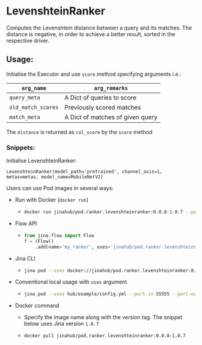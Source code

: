 # LevenshteinRanker

Computes the Levenshtein distance between a query and its matches.
The distance is negative, in order to achieve a better result, sorted in the respective driver.

## Usage:

Initialise the Executor and use `score` method specifying arguments i.e.:

| `arg_name`  | `arg_remarks` |
| ------------- | ------------- |
| `query_meta`  | A Dict of queries to score  |
| `old_match_scores`  | Previously scored matches |
| `match_meta` | A Dict of matches of given query |

The `distance` is returned as `col_score` by the `score` method

### Snippets:

Initialise LevenshteinRanker:

`LevenshteinRanker(model_path='pretrained', channel_axis=1, metas=metas, model_name=MobileNetV2)`

Users can use Pod images in several ways:

- Run with Docker (`docker run`)
  - ```bash
    docker run jinahub/pod.ranker.levenshteinranker:0.0.8-1.0.7 --port-in 55555 --port-out 55556
    ```

- Flow API
  - ```python
    from jina.flow import Flow
    f = (Flow()
        .add(name='my_ranker', uses='jinahub/pod.ranker.levenshteinranker:0.0.8-1.0.7', port_in=55555, port_out=55556)
    ```

- Jina CLI
  - ```bash
    jina pod --uses docker://jinahub/pod.ranker.levenshteinranker:0.0.8-1.0.7 --port-in 55555 --port-out 55556
    ```

- Conventional local usage with `uses` argument
  - ```bash
    jina pod --uses hub/example/config.yml --port-in 55555 --port-out 55556
    ```

- Docker command

  - Specify the image name along with the version tag. The snippet below uses Jina version `1.0.7`

  - ```bash
    docker pull jinahub/pod.ranker.levenshteinranker:0.0.8-1.0.7
    ```